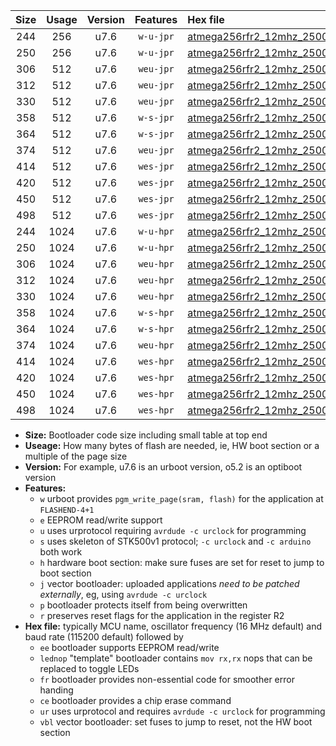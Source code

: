 |Size|Usage|Version|Features|Hex file|
|:-:|:-:|:-:|:-:|:--|
|244|256|u7.6|`w-u-jpr`|[atmega256rfr2_12mhz_250000bps_ur_vbl.hex](https://raw.githubusercontent.com/stefanrueger/urboot/main/atmega256rfr2_12mhz_250000bps_ur_vbl.hex)|
|250|256|u7.6|`w-u-jpr`|[atmega256rfr2_12mhz_250000bps_lednop_ur_vbl.hex](https://raw.githubusercontent.com/stefanrueger/urboot/main/atmega256rfr2_12mhz_250000bps_lednop_ur_vbl.hex)|
|306|512|u7.6|`weu-jpr`|[atmega256rfr2_12mhz_250000bps_ee_ur_vbl.hex](https://raw.githubusercontent.com/stefanrueger/urboot/main/atmega256rfr2_12mhz_250000bps_ee_ur_vbl.hex)|
|312|512|u7.6|`weu-jpr`|[atmega256rfr2_12mhz_250000bps_ee_lednop_ur_vbl.hex](https://raw.githubusercontent.com/stefanrueger/urboot/main/atmega256rfr2_12mhz_250000bps_ee_lednop_ur_vbl.hex)|
|330|512|u7.6|`weu-jpr`|[atmega256rfr2_12mhz_250000bps_ee_lednop_fr_ur_vbl.hex](https://raw.githubusercontent.com/stefanrueger/urboot/main/atmega256rfr2_12mhz_250000bps_ee_lednop_fr_ur_vbl.hex)|
|358|512|u7.6|`w-s-jpr`|[atmega256rfr2_12mhz_250000bps_vbl.hex](https://raw.githubusercontent.com/stefanrueger/urboot/main/atmega256rfr2_12mhz_250000bps_vbl.hex)|
|364|512|u7.6|`w-s-jpr`|[atmega256rfr2_12mhz_250000bps_lednop_vbl.hex](https://raw.githubusercontent.com/stefanrueger/urboot/main/atmega256rfr2_12mhz_250000bps_lednop_vbl.hex)|
|374|512|u7.6|`weu-jpr`|[atmega256rfr2_12mhz_250000bps_ee_lednop_fr_ce_ur_vbl.hex](https://raw.githubusercontent.com/stefanrueger/urboot/main/atmega256rfr2_12mhz_250000bps_ee_lednop_fr_ce_ur_vbl.hex)|
|414|512|u7.6|`wes-jpr`|[atmega256rfr2_12mhz_250000bps_ee_vbl.hex](https://raw.githubusercontent.com/stefanrueger/urboot/main/atmega256rfr2_12mhz_250000bps_ee_vbl.hex)|
|420|512|u7.6|`wes-jpr`|[atmega256rfr2_12mhz_250000bps_ee_lednop_vbl.hex](https://raw.githubusercontent.com/stefanrueger/urboot/main/atmega256rfr2_12mhz_250000bps_ee_lednop_vbl.hex)|
|450|512|u7.6|`wes-jpr`|[atmega256rfr2_12mhz_250000bps_ee_lednop_fr_vbl.hex](https://raw.githubusercontent.com/stefanrueger/urboot/main/atmega256rfr2_12mhz_250000bps_ee_lednop_fr_vbl.hex)|
|498|512|u7.6|`wes-jpr`|[atmega256rfr2_12mhz_250000bps_ee_lednop_fr_ce_vbl.hex](https://raw.githubusercontent.com/stefanrueger/urboot/main/atmega256rfr2_12mhz_250000bps_ee_lednop_fr_ce_vbl.hex)|
|244|1024|u7.6|`w-u-hpr`|[atmega256rfr2_12mhz_250000bps_ur.hex](https://raw.githubusercontent.com/stefanrueger/urboot/main/atmega256rfr2_12mhz_250000bps_ur.hex)|
|250|1024|u7.6|`w-u-hpr`|[atmega256rfr2_12mhz_250000bps_lednop_ur.hex](https://raw.githubusercontent.com/stefanrueger/urboot/main/atmega256rfr2_12mhz_250000bps_lednop_ur.hex)|
|306|1024|u7.6|`weu-hpr`|[atmega256rfr2_12mhz_250000bps_ee_ur.hex](https://raw.githubusercontent.com/stefanrueger/urboot/main/atmega256rfr2_12mhz_250000bps_ee_ur.hex)|
|312|1024|u7.6|`weu-hpr`|[atmega256rfr2_12mhz_250000bps_ee_lednop_ur.hex](https://raw.githubusercontent.com/stefanrueger/urboot/main/atmega256rfr2_12mhz_250000bps_ee_lednop_ur.hex)|
|330|1024|u7.6|`weu-hpr`|[atmega256rfr2_12mhz_250000bps_ee_lednop_fr_ur.hex](https://raw.githubusercontent.com/stefanrueger/urboot/main/atmega256rfr2_12mhz_250000bps_ee_lednop_fr_ur.hex)|
|358|1024|u7.6|`w-s-hpr`|[atmega256rfr2_12mhz_250000bps.hex](https://raw.githubusercontent.com/stefanrueger/urboot/main/atmega256rfr2_12mhz_250000bps.hex)|
|364|1024|u7.6|`w-s-hpr`|[atmega256rfr2_12mhz_250000bps_lednop.hex](https://raw.githubusercontent.com/stefanrueger/urboot/main/atmega256rfr2_12mhz_250000bps_lednop.hex)|
|374|1024|u7.6|`weu-hpr`|[atmega256rfr2_12mhz_250000bps_ee_lednop_fr_ce_ur.hex](https://raw.githubusercontent.com/stefanrueger/urboot/main/atmega256rfr2_12mhz_250000bps_ee_lednop_fr_ce_ur.hex)|
|414|1024|u7.6|`wes-hpr`|[atmega256rfr2_12mhz_250000bps_ee.hex](https://raw.githubusercontent.com/stefanrueger/urboot/main/atmega256rfr2_12mhz_250000bps_ee.hex)|
|420|1024|u7.6|`wes-hpr`|[atmega256rfr2_12mhz_250000bps_ee_lednop.hex](https://raw.githubusercontent.com/stefanrueger/urboot/main/atmega256rfr2_12mhz_250000bps_ee_lednop.hex)|
|450|1024|u7.6|`wes-hpr`|[atmega256rfr2_12mhz_250000bps_ee_lednop_fr.hex](https://raw.githubusercontent.com/stefanrueger/urboot/main/atmega256rfr2_12mhz_250000bps_ee_lednop_fr.hex)|
|498|1024|u7.6|`wes-hpr`|[atmega256rfr2_12mhz_250000bps_ee_lednop_fr_ce.hex](https://raw.githubusercontent.com/stefanrueger/urboot/main/atmega256rfr2_12mhz_250000bps_ee_lednop_fr_ce.hex)|

- **Size:** Bootloader code size including small table at top end
- **Useage:** How many bytes of flash are needed, ie, HW boot section or a multiple of the page size
- **Version:** For example, u7.6 is an urboot version, o5.2 is an optiboot version
- **Features:**
  + `w` urboot provides `pgm_write_page(sram, flash)` for the application at `FLASHEND-4+1`
  + `e` EEPROM read/write support
  + `u` uses urprotocol requiring `avrdude -c urclock` for programming
  + `s` uses skeleton of STK500v1 protocol; `-c urclock` and `-c arduino` both work
  + `h` hardware boot section: make sure fuses are set for reset to jump to boot section
  + `j` vector bootloader: uploaded applications *need to be patched externally*, eg, using `avrdude -c urclock`
  + `p` bootloader protects itself from being overwritten
  + `r` preserves reset flags for the application in the register R2
- **Hex file:** typically MCU name, oscillator frequency (16 MHz default) and baud rate (115200 default) followed by
  + `ee` bootloader supports EEPROM read/write
  + `lednop` "template" bootloader contains `mov rx,rx` nops that can be replaced to toggle LEDs
  + `fr` bootloader provides non-essential code for smoother error handing
  + `ce` bootloader provides a chip erase command
  + `ur` uses urprotocol and requires `avrdude -c urclock` for programming
  + `vbl` vector bootloader: set fuses to jump to reset, not the HW boot section
